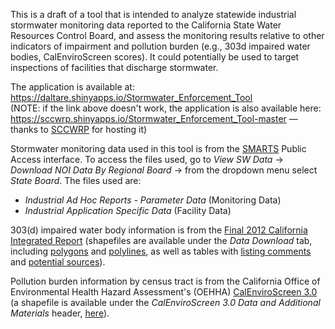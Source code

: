 This is a draft of a tool that is intended to analyze statewide industrial stormwater monitoring data reported to the California State Water Resources Control Board, and assess the monitoring results relative to other indicators of impairment and pollution burden (e.g., 303d impaired water bodies, CalEnviroScreen scores). It could potentially be used to target inspections of facilities that discharge stormwater. 

The application is available at: https://daltare.shinyapps.io/Stormwater_Enforcement_Tool <br>
(NOTE: if the link above doesn't work, the application is also available here: https://sccwrp.shinyapps.io/Stormwater_Enforcement_Tool-master — thanks to [SCCWRP](http://www.sccwrp.org/Homepage.aspx) for hosting it)

Stormwater monitoring data used in this tool is from the [SMARTS](https://smarts.waterboards.ca.gov/smarts/faces/SwSmartsLogin.xhtml) Public Access interface. To access the files used, go to *View SW Data* → *Download NOI Data By Regional Board* → from the dropdown menu select *State Board*. The files used are:
- *Industrial Ad Hoc Reports - Parameter Data* (Monitoring Data)
- *Industrial Application Specific Data* (Facility Data)

303(d) impaired water body information is from the [Final 2012 California Integrated Report](https://www.waterboards.ca.gov/water_issues/programs/tmdl/integrated2012.shtml) (shapefiles are available under the *Data Download* tab, including [polygons](https://gispublic.waterboards.ca.gov/webmap/303d_2012/files/2012_Impaired_Polys_Final.zip) and [polylines](https://gispublic.waterboards.ca.gov/webmap/303d_2012/files/2012_Impaired_Lines_Final.zip), as well as tables with [listing comments](https://gispublic.waterboards.ca.gov/webmap/303d_2012/files/2012_USEPA_approv_303d_List_Final_20150807.xlsx) and [potential sources](https://gispublic.waterboards.ca.gov/webmap/303d_2012/files/2012_USEPA_approv_303d_List_Final_20150807wsrcs.xls)).

Pollution burden information by census tract is from the California Office of Environmental Health Hazard Assessment's (OEHHA) [CalEnviroScreen 3.0](https://oehha.ca.gov/calenviroscreen/report/calenviroscreen-30) (a shapefile is available under the *CalEnviroScreen 3.0 Data and Additional Materials* header, [here](https://oehha.ca.gov/media/downloads//ces3shp.zip)).